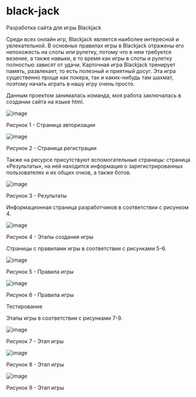 # black-jack
Разработка сайта для игры Blackjack


Среди всех онлайн игр, Blackjack является наиболее интересной и увлекательной. В основных правилах игры в Blackjack отражены его непохожесть на слоты или рулетку, потому что в нем требуется везение, а также навыки, в то время как игры в слоты и рулетку полностью зависят от удачи. Карточная игра Blackjack тренирует память, развлекает, то есть полезный и приятный досуг. Эта игра существенно проще как покера, так и каких-нибудь там шахмат, поэтому начать играть в нашу игру очень просто. 

Данным проектом занималась команда, моя работа заключалась в создании сайта на языке html.

![image](https://user-images.githubusercontent.com/64825099/194560754-ffff8a91-d535-48d0-82d7-7fed7c59b18b.png)


Рисунок 1 - Страница авторизации

![image](https://user-images.githubusercontent.com/64825099/194560771-502d999d-ff79-48bc-bec7-47ce40959aad.png)


Рисунок 2 - Страница регистрации

Также на ресурсе присутствуют вспомогательные страницы: страница «Результаты», на ней находится информация о зарегистрированных пользователях и их общих очков, а также ботов.

![image](https://user-images.githubusercontent.com/64825099/194560797-a61e0076-6eae-4abd-8792-68d40b37d2a7.png)

Рисунок 3 - Результаты

Информационная страница разработчиков в соответствии с рисунком 4.

![image](https://user-images.githubusercontent.com/64825099/194560820-54b554dc-fb75-4b0c-8b1b-45b10e8450b5.png)


Рисунок 4 - Этапы создания игры

Страницы с правилами игры в соответствии с рисунками 5-6.

![image](https://user-images.githubusercontent.com/64825099/194560839-dc5bcd09-2ecf-4a0c-bd3b-1fa934d5f85c.png)


Рисунок 5 - Правила игры

![image](https://user-images.githubusercontent.com/64825099/194560860-b9b5471a-b169-456d-baae-eeb7cc378b04.png)


Рисунок 6 - Правила игры

Тестирование

Этапы игры в соответствии с рисунками 7-9.

![image](https://user-images.githubusercontent.com/64825099/194560892-dc7386f1-0372-4bf0-a566-7a58a7f29575.png)


Рисунок 7 - Этап игры

![image](https://user-images.githubusercontent.com/64825099/194560909-626ff4cf-1a6c-419a-9580-9dfb5e5faece.png)


Рисунок 8 - Этап игры

![image](https://user-images.githubusercontent.com/64825099/194560930-92db9927-7850-4b6f-9d1e-1e1518188a04.png)


Рисунок 9 - Этап игры
